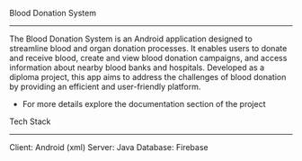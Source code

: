 Blood Donation System
___
The Blood Donation System is an Android application designed to streamline blood and organ donation processes. It enables users to donate and receive blood, create and view blood donation campaigns, and access information about nearby blood banks and hospitals. Developed as a diploma project, this app aims to address the challenges of blood donation by providing an efficient and user-friendly platform.




* For more details explore the documentation section of the project




Tech Stack
___
Client: Android (xml)
Server: Java
Database: Firebase

